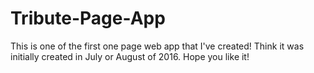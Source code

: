 # Tribute-Page-App
This is one of the first one page web app that I've created! Think it was initially created in July or August of 2016. Hope you like it!
